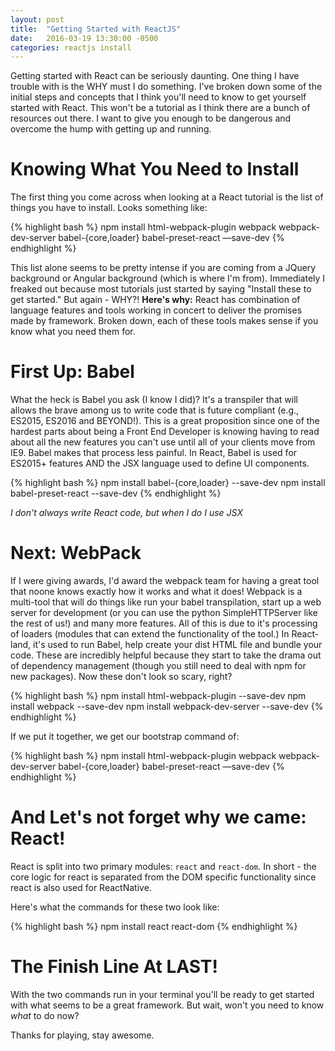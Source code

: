 ```yaml
---
layout: post
title:  "Getting Started with ReactJS"
date:   2016-03-19 13:30:00 -0500
categories: reactjs install
---
```

Getting started with React can be seriously daunting. One thing I have trouble with is the WHY must I do something. I've broken down some of the initial steps and concepts that I think you'll need to know to get yourself started with React. This won't be a tutorial as I think there are a bunch of resources out there. I want to give you enough to be dangerous and overcome the hump with getting up and running.

# Knowing What You Need to Install
The first thing you come across when looking at a React tutorial is the list of things you have to install. Looks something like:

{% highlight bash %}
npm install html-webpack-plugin webpack webpack-dev-server babel-{core,loader} babel-preset-react —save-dev
{% endhighlight %}

This list alone seems to be pretty intense if you are coming from a JQuery background or Angular background (which is where I'm from). Immediately I freaked out because most tutorials just started by saying "Install these to get started." But again - WHY?! **Here's why:** React has combination of language features and tools working in concert to deliver the promises made by framework. Broken down, each of these tools makes sense if you know what you need them for.

# First Up: Babel

What the heck is Babel you ask (I know I did)? It's a transpiler that will allows the brave among us to write code that is future compliant (e.g., ES2015, ES2016 and BEYOND!). This is a great proposition since one of the hardest parts about being a Front End Developer is knowing having to read about all the new features you can't use until all of your clients move from IE9. Babel makes that process less painful. In React, Babel is used for ES2015+ features AND the JSX language used to define UI components.

{% highlight bash %}
npm install babel-{core,loader} --save-dev
npm install babel-preset-react --save-dev
{% endhighlight %}

_I don't always write React code, but when I do I use JSX_

# Next: WebPack

If I were giving awards, I'd award the webpack team for having a great tool that noone knows exactly how it works and what it does! Webpack is a multi-tool that will do things like run your babel transpilation, start up a web server for development (or you can use the python SimpleHTTPServer like the rest of us!) and many more features. All of this is due to it's processing of loaders (modules that can extend the functionality of the tool.) In React-land, it's used to run Babel, help create your dist HTML file and bundle your code. These are incredibly helpful because they start to take the drama out of dependency management (though you still need to deal with npm for new packages). Now these don't look so scary, right?

{% highlight bash %}
npm install html-webpack-plugin --save-dev
npm install webpack --save-dev
npm install webpack-dev-server --save-dev
{% endhighlight %}

If we put it together, we get our bootstrap command of:

{% highlight bash %}
npm install html-webpack-plugin webpack webpack-dev-server babel-{core,loader} babel-preset-react —save-dev
{% endhighlight %}

# And Let's not forget why we came: React!

React is split into two primary modules: ```react``` and ```react-dom```. In short - the core logic for react is separated from the DOM specific functionality since react is also used for ReactNative.

Here's what the commands for these two look like:

{% highlight bash %}
npm install react react-dom
{% endhighlight %}

# The Finish Line At LAST!

With the two commands run in your terminal you'll be ready to get started with what seems to be a great framework. But wait, won't you need to know _what_ to do now?

Thanks for playing, stay awesome.
